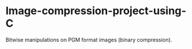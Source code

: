 # Image-compression-project-using-C
Bitwise manipulations on PGM format images (binary compression).

